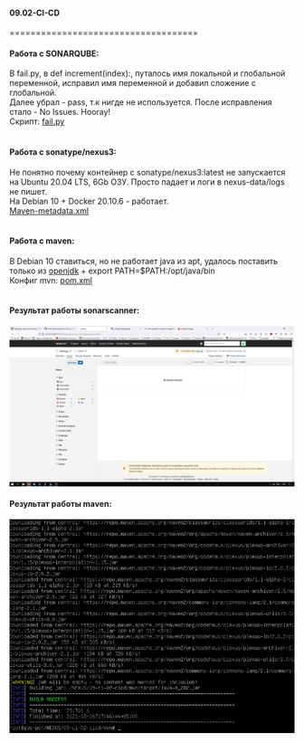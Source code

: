 #### 09.02-CI-CD </br>
====================================</br>
#### Работа с SONARQUBE:
В fail.py, в def increment(index):, путалось имя локальной и глобальной переменной, исправил имя переменной и добавил сложение с глобальной.</br>
Далее убрал - pass, т.к нигде не используется. После исправления стало - No Issues. Hooray! </br>
Скрипт: [fail.py](https://github.com/murzinvit/09.02-CI-CD/blob/b49874a342957742ba3170c918b91350e7fc5395/fail.py)</br>
</br>
#### Работа с sonatype/nexus3: </br>
Не понятно почему контейнер с sonatype/nexus3:latest не запускается на Ubuntu 20.04 LTS, 6Gb ОЗУ. Просто падает и логи в nexus-data/logs не пишет.</br>
На Debian 10 + Docker 20.10.6 - работает.</br>
[Maven-metadata.xml](https://github.com/murzinvit/09.02-CI-CD/blob/e1bf567b91e3defa4a93ca47d90cf817b5a05ac3/maven-metadata.xml)</br>
</br>
#### Работа с maven:
В Debian 10 ставиться, но не работает java из apt, удалось поставить только из [openjdk](https://openjdk.java.net/) + export PATH=$PATH:/opt/java/bin</br>
Конфиг mvn: [pom.xml](https://github.com/murzinvit/09.02-CI-CD/blob/a323d6c91127bd7f7e032089fd0a5d229a33380a/pom.xml)</br>
</br>
#### Результат работы sonarscanner:</br>   
![screen](https://github.com/murzinvit/screen/blob/1f99feec1840c70c0dc50f596ffc7e189f1efe75/Hooray_Ho_Issue.jpg) </br>
#### Результат работы maven:</br> 
![screen](https://github.com/murzinvit/screen/blob/bd80d33e9dbd00fb269ebfdf7d32850ec8f04be0/Maven_build.png) </br>


